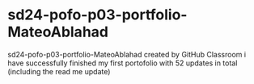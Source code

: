 # sd24-pofo-p03-portfolio-MateoAblahad
sd24-pofo-p03-portfolio-MateoAblahad created by GitHub Classroom
i have successfully finished my first portofolio  with 52 updates in total (including the read me update)